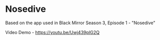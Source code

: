 # Nosedive
Based on the app used in Black Mirror Season 3, Episode 1 - "Nosedive"

Video Demo - https://youtu.be/Uwj439pIG2Q
